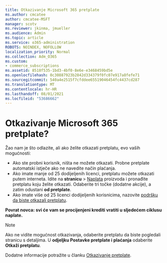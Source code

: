 ```yaml
---
title: Otkazivanje Microsoft 365 pretplate
ms.author: cmcatee
author: cmcatee-MSFT
manager: scotv
ms.reviewer: jkinma, jmueller
ms.audience: Admin
ms.topic: article
ms.service: o365-administration
ROBOTS: NOINDEX, NOFOLLOW
localization_priority: Normal
ms.collection: Adm_O365
ms.custom:
- commerce_subscriptions
ms.assetid: 8518f535-1bd3-4bf0-8e6e-e3468459bd5e
ms.openlocfilehash: 0c30887923b2842d334379f0fc07e917a8fefe71
ms.sourcegitcommit: 540a4e2515f7cfddee65519046454fc4437cd287
ms.translationtype: MT
ms.contentlocale: hr-HR
ms.lasthandoff: 08/01/2021
ms.locfileid: "53686662"
---
```

# <a name="canceling-your-microsoft-365-subscription"></a>Otkazivanje Microsoft 365 pretplate?

Žao nam je što odlazite, ali ako želite otkazati pretplatu, evo vaših mogućnosti:
  
- Ako ste probni korisnik, ništa ne možete otkazati. Probne pretplate automatski istječe ako ne navedite način plaćanja.
- Ako imate manje od 25 dodijeljenih licenci, pretplatu možete otkazati putem interneta. Idite na **stranicu** \> [Naplata](https://go.microsoft.com/fwlink/p/?linkid=842054) proizvoda i pronađite pretplatu koju želite otkazati. Odaberite tri točke (dodatne akcije), a zatim odustani **od pretplate**.
- Ako imate više od 25 licenci dodijeljenih korisnicima, nazovite [podršku da biste otkazali pretplatu](https://go.microsoft.com/fwlink/p/?linkid=518322).

**Povrat novca: svi će vam se procijenjeni krediti vratiti u sljedećem ciklusu naplate.**

> [!NOTE]
> Ako ne vidite mogućnost otkazivanja, odaberite pretplatu da biste pogledali stranicu s detaljima. U **odjeljku Postavke pretplate i plaćanja** odaberite **Otkaži pretplatu**.

Dodatne informacije potražite u članku [Otkazivanje pretplate](/microsoft-365/commerce/subscriptions/cancel-your-subscription).